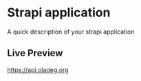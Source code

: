 # Strapi application

A quick description of your strapi application

## Live Preview
https://api.oladeg.org
